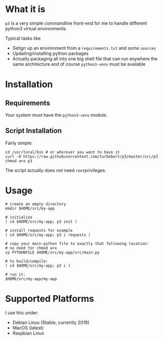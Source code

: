 # What it is

`p3` is a very simple commandline front-end for me to handle different python3 virtual environments.

Typical tasks like

* Setign up an environment from a `requirements.txt` and some `sources`
* Updating/installing python packages
* Actually packaging all into one big shell file that can run anywhere the same architecture and of course `python3-venv` must be available

# Installation

## Requirements

Your system must have the `python3-venv` module.

## Script Installation

Fairly simple:

    cd /usr/local/bin # or wherever you want to have it
    curl -O https://raw.githubusercontent.com/turbobert/p3/master/src/p3
    chmod a+x p3

The script actually does *not* need `root`privileges.

# Usage

    # create an empty directory
    mkdir $HOME/src/my-app

    # initialize
    ( cd $HOME/src/my-app; p3 init )

    # install requests for example
    ( cd $HOME/src/my-app; p3 i requests )

    # copy your main-python file to exactly that following location:
    # no need for chmod a+x
    cp PYTHONFILE $HOME/src/my-app/src/main.py

    # to build/compile:
    ( cd $HOME/src/my-app; p3 c )

    # run it:
    $HOME/src/my-app/my-app

# Supported Platforms

I use this under:

* Debian Linux (Stable, currently 2019)
* MacOS (latest)
* Raspbian Linux
